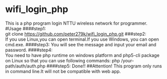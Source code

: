 # wifi_login_php
This is a php program login NTTU wireless network for programmer.
#Usage
####step1:  
    git clone https://github.com/peter279k/wifi_login_php.git
###step2:  
If you use Linux,you can open terminal.If you use Windows, you can open cmd.exe.
####step3: 
You will see the message and input your email and password.
####step4:  
You need to have php runtime on windows platform and php5-cli package on Linux so that you can use following commands: 
    php /your-path/auth/auth.php
####step5: 
Done!!
##Attention!
This program only runs in command line.It will not be compatible with web app.
